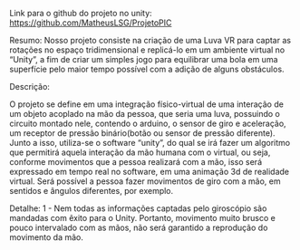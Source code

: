 Link para o github do projeto no unity: https://github.com/MatheusLSG/ProjetoPIC

Resumo:
  Nosso projeto consiste na criação de uma Luva VR para captar as rotações no espaço tridimensional 
  e replicá-lo em um ambiente virtual no “Unity”, a fim de criar um simples jogo para equilibrar uma 
  bola em uma superfície pelo maior tempo possível com a adição de alguns obstáculos. 


Descrição:

  O projeto se define em uma integração físico-virtual de uma interação de um
objeto acoplado na mão da pessoa, que seria uma luva, possuindo o circuito
montado nele, contendo o arduino, o sensor de giro e aceleração, um receptor de
pressão binário(botão ou sensor de pressão diferente). Junto a isso, utiliza-se o
software “unity”, do qual se irá fazer um algoritmo que permitirá aquela interação da
mão humana com o virtual, ou seja, conforme movimentos que a pessoa realizará
com a mão, isso será expressado em tempo real no software, em uma animação 3d
de realidade virtual. Será possível a pessoa fazer movimentos de giro com a mão,
em sentidos e ângulos diferentes, por exemplo.

Detalhe:
    1 - Nem todas as informações captadas pelo giroscópio são mandadas com êxito para o Unity.
Portanto, movimento muito brusco e pouco intervalado com as mãos, não será garantido a reprodução do movimento da mão.
